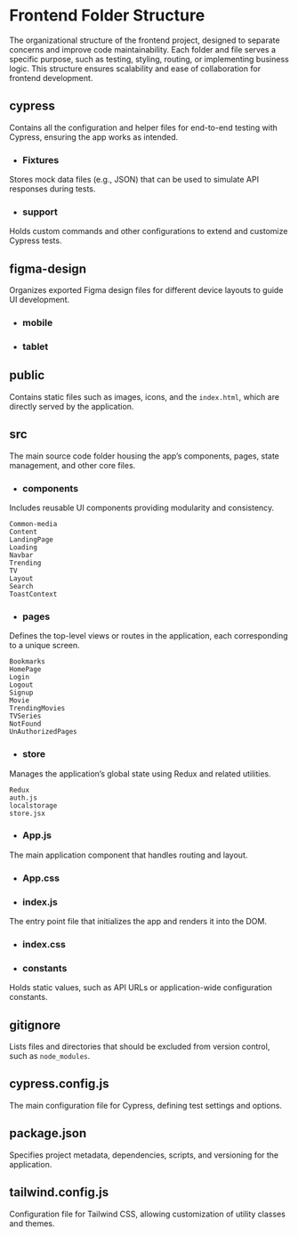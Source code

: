 # Frontend Folder Structure
The organizational structure of the frontend project, designed to separate concerns and improve code maintainability. Each folder and file serves a specific purpose, such as testing, styling, routing, or implementing business logic. This structure ensures scalability and ease of collaboration for frontend development.

## cypress 
Contains all the configuration and helper files for end-to-end testing with Cypress, ensuring the app works as intended.

- ### Fixtures
Stores mock data files (e.g., JSON) that can be used to simulate API responses during tests.
- ### support
Holds custom commands and other configurations to extend and customize Cypress tests.

## figma-design
Organizes exported Figma design files for different device layouts to guide UI development.

- ### mobile
- ### tablet

## public
Contains static files such as images, icons, and the `index.html`, which are directly served by the application.

## src
The main source code folder housing the app’s components, pages, state management, and other core files.

- ### components
Includes reusable UI components providing modularity and consistency.
    
    Common-media
    Content
    LandingPage
    Loading
    Navbar
    Trending
    TV
    Layout
    Search
    ToastContext

- ### pages
Defines the top-level views or routes in the application, each corresponding to a unique screen.

    Bookmarks
    HomePage
    Login
    Logout
    Signup
    Movie
    TrendingMovies
    TVSeries
    NotFound
    UnAuthorizedPages


- ### store
Manages the application’s global state using Redux and related utilities.

    Redux
    auth.js
    localstorage
    store.jsx


- ### App.js
The main application component that handles routing and layout.
- ### App.css
- ### index.js
The entry point file that initializes the app and renders it into the DOM.

- ### index.css
- ### constants
Holds static values, such as API URLs or application-wide configuration constants.



## gitignore
Lists files and directories that should be excluded from version control, such as `node_modules`.

## cypress.config.js
The main configuration file for Cypress, defining test settings and options.

## package.json
Specifies project metadata, dependencies, scripts, and versioning for the application.

## tailwind.config.js
Configuration file for Tailwind CSS, allowing customization of utility classes and themes.


